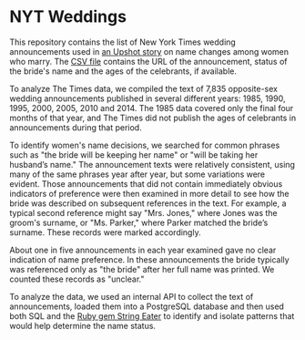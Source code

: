 # NYT Weddings

This repository contains the list of New York Times wedding announcements used in [an Upshot story](http://www.nytimes.com/2015/06/28/upshot/maiden-names-on-the-rise-again.html) on name changes among women who marry. The [CSV file](https://github.com/TheUpshot/nyt_weddings/blob/master/nyt_wedding_announcements.csv) contains the URL of the announcement, status of the bride's name and the ages of the celebrants, if available.

To analyze The Times data, we compiled the text of 7,835 opposite-sex wedding announcements published in several different years: 1985, 1990, 1995, 2000, 2005, 2010 and 2014. The 1985 data covered only the final four months of that year, and The Times did not publish the ages of celebrants in announcements during that period.

To identify women's name decisions, we searched for common phrases such as "the bride will be keeping her name" or "will be taking her husband’s name." The announcement texts were relatively consistent, using many of the same phrases year after year, but some variations were evident. Those announcements that did not contain immediately obvious indicators of preference were then examined in more detail to see how the bride was described on subsequent references in the text. For example, a typical second reference might say "Mrs. Jones," where Jones was the groom's surname, or "Ms. Parker," where Parker matched the bride’s surname. These records were marked accordingly.

About one in five announcements in each year examined gave no clear indication of name preference. In these announcements the bride typically was referenced only as "the bride" after her full name was printed. We counted these records as "unclear."

To analyze the data, we used an internal API to collect the text of announcements, loaded them into a PostgreSQL database and then used both SQL and the [Ruby gem String Eater](https://github.com/simplifi/string-eater) to identify and isolate patterns that would help determine the name status.
